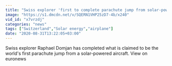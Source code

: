 ```yaml
---
title: "Swiss explorer 'first to complete parachute jump from solar-powered plane'"
image: "https://s1.dmcdn.net/v/SQERN1VHP25zD7-4b/x240"
vid_id: "x7vrzdj"
categories: "news"
tags: ["Switzerland","Solar energy","airplane"]
date: "2020-08-31T13:22:05+03:00"
---
```

Swiss explorer Raphael Domjan has completed what is claimed to be the world's first parachute jump from a solar-powered aircraft. View on euronews
